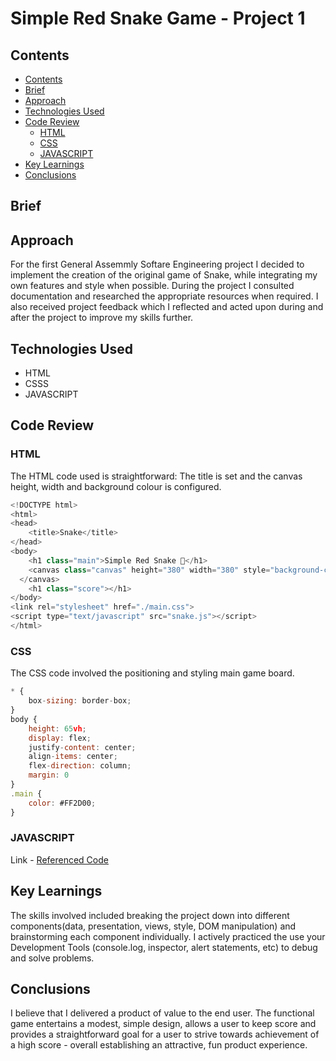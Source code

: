 # Simple Red Snake Game - Project 1

## Contents

- [Contents](#contents)
- [Brief](#brief)
- [Approach](#approach)
- [Technologies Used](#technologies-used)
- [Code Review](code-review)
  - [HTML](#html)
  - [CSS](#css)
  - [JAVASCRIPT](#javascript)
- [Key Learnings](#key-learnings)
- [Conclusions](#conclusions)

## Brief


## Approach
For the first General Assemmly Softare Engineering project I decided to implement the creation of the original game of Snake, while integrating my own features and style when possible.
During the project I consulted documentation and researched the appropriate resources when required. I also received project feedback which I reflected and acted upon during and after the project to improve my skills further.

## Technologies Used
- HTML
- CSSS
- JAVASCRIPT

## Code Review

### HTML

The HTML code used is straightforward: The title is set and the canvas height, width and background colour is configured.
``` javascript
<!DOCTYPE html>
<html>
<head>
    <title>Snake</title>
</head>
<body>
    <h1 class="main">Simple Red Snake 🐍</h1>
    <canvas class="canvas" height="380" width="380" style="background-color: #205279">
  </canvas>
    <h1 class="score"></h1>
</body>
<link rel="stylesheet" href="./main.css">
<script type="text/javascript" src="snake.js"></script>
</html>
```

### CSS

The CSS code involved the positioning and styling main game board.

``` javascript
* {
    box-sizing: border-box;
}
body {
    height: 65vh;
    display: flex;
    justify-content: center;
    align-items: center;
    flex-direction: column;
    margin: 0
}
.main {
    color: #FF2D00;
}
```



### JAVASCRIPT

Link - [Referenced Code](https://github.com/RichardBekoe/Simple-Red-Snake/blob/master/snake.js)

## Key Learnings

The skills involved included breaking the project down into different components(data, presentation, views, style, DOM manipulation) and brainstorming each component individually. I actively practiced the use your Development Tools (console.log, inspector, alert statements, etc) to debug and solve problems.

## Conclusions

I believe that I delivered a product of value to the end user. The functional game entertains a modest, simple design, allows a user to keep score and provides a straightforward goal for a user to strive towards achievement of a high score - overall establishing an attractive, fun product experience.
